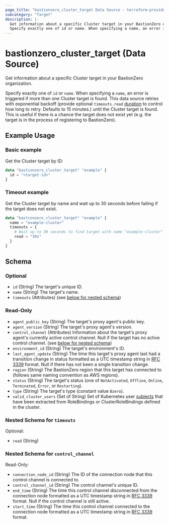 ```yaml
---
page_title: "bastionzero_cluster_target Data Source - terraform-provider-bastionzero"
subcategory: "Target"
description: |-
  Get information about a specific Cluster target in your BastionZero organization.
  Specify exactly one of id or name. When specifying a name, an error is triggered if more than one Cluster target is found. This data source retries with exponential backoff (provide optional timeouts.read duration https://pkg.go.dev/time#ParseDuration to control how long to retry. Defaults to 15 minutes.) until the Cluster target is found. This is useful if there is a chance the target does not exist yet (e.g. the target is in the process of registering to BastionZero).
---
```


# bastionzero_cluster_target (Data Source)

Get information about a specific Cluster target in your BastionZero organization.

Specify exactly one of `id` or `name`. When specifying a `name`, an error is triggered if more than one Cluster target is found. This data source retries with exponential backoff (provide optional `timeouts.read` [duration](https://pkg.go.dev/time#ParseDuration) to control how long to retry. Defaults to 15 minutes.) until the Cluster target is found. This is useful if there is a chance the target does not exist yet (e.g. the target is in the process of registering to BastionZero).

## Example Usage

### Basic example

Get the Cluster target by ID:

```terraform
data "bastionzero_cluster_target" "example" {
  id = "<target-id>"
}
```

### Timeout example

Get the Cluster target by name and wait up to 30 seconds before failing if the target does not exist.

```terraform
data "bastionzero_cluster_target" "example" {
  name = "example-cluster"
  timeouts = {
    # Wait up to 30 seconds to find target with name "example-cluster"
    read = "30s"
  }
}
```

<!-- schema generated by tfplugindocs -->
## Schema

### Optional

- `id` (String) The target's unique ID.
- `name` (String) The target's name.
- `timeouts` (Attributes) (see [below for nested schema](#nestedatt--timeouts))

### Read-Only

- `agent_public_key` (String) The target's proxy agent's public key.
- `agent_version` (String) The target's proxy agent's version.
- `control_channel` (Attributes) Information about the target's proxy agent's currently active control channel. Null if the target has no active control channel. (see [below for nested schema](#nestedatt--control_channel))
- `environment_id` (String) The target's environment's ID.
- `last_agent_update` (String) The time this target's proxy agent last had a transition change in status formatted as a UTC timestamp string in [RFC 3339](https://datatracker.ietf.org/doc/html/rfc3339) format. Null if there has not been a single transition change.
- `region` (String) The BastionZero region that this target has connected to (follows same naming convention as AWS regions).
- `status` (String) The target's status (one of `NotActivated`, `Offline`, `Online`, `Terminated`, `Error`, or `Restarting`).
- `type` (String) The target's type (constant value `Bzero`).
- `valid_cluster_users` (Set of String) Set of Kubernetes user [subjects](https://kubernetes.io/docs/reference/access-authn-authz/rbac/#referring-to-subjects) that have been extracted from RoleBindings or ClusterRoleBindings defined in the cluster.

<a id="nestedatt--timeouts"></a>
### Nested Schema for `timeouts`

Optional:

- `read` (String)


<a id="nestedatt--control_channel"></a>
### Nested Schema for `control_channel`

Read-Only:

- `connection_node_id` (String) The ID of the connection node that this control channel is connected to.
- `control_channel_id` (String) The control channel's unique ID.
- `end_time` (String) The time this control channel disconnected from the connection node formatted as a UTC timestamp string in [RFC 3339](https://datatracker.ietf.org/doc/html/rfc3339) format. Null if the control channel is still active.
- `start_time` (String) The time this control channel connected to the connection node formatted as a UTC timestamp string in [RFC 3339](https://datatracker.ietf.org/doc/html/rfc3339) format.